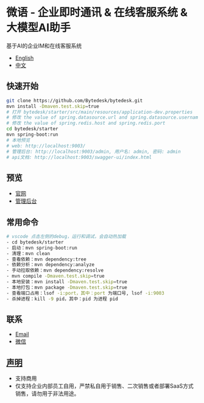 <!--
 * @Author: jackning 270580156@qq.com
 * @Date: 2024-01-29 16:43:44
 * @LastEditors: jack ning github@bytedesk.com
 * @LastEditTime: 2024-03-29 18:21:31
 * @Description: bytedesk.com https://github.com/Bytedesk/bytedesk
 *   Please be aware of the BSL license restrictions before installing Bytedesk IM –
 *  selling, reselling, or hosting Bytedesk IM as a service is a breach of the terms and automatically terminates your rights under the license.
 *  仅支持企业内部员工自用，严禁用于销售、二次销售或者部署SaaS方式销售
 *  Business Source License 1.1: https://github.com/Bytedesk/bytedesk/blob/main/LICENSE
 *  contact: 270580156@qq.com
 *  联系：270580156@qq.com
 * Copyright (c) 2024 by bytedesk.com, All Rights Reserved.
-->

# 微语 - 企业即时通讯 & 在线客服系统 & 大模型AI助手

基于AI的企业IM和在线客服系统

- [English](./README.md)
- [中文](./README.zh.md)

## 快速开始

```bash
git clone https://github.com/Bytedesk/bytedesk.git
mvn install -Dmaven.test.skip=true
# 打开 bytedesk/starter/src/main/resources/application-dev.properties
# 修改 the value of spring.datasource.url and spring.datasource.username and spring.datasource.password
# 修改 the value of spring.redis.host and spring.redis.port
cd bytedesk/starter
mvn spring-boot:run
# 本地预览
# web: http://localhost:9003/
# 管理后台: http://localhost:9003/admin, 用户名: admin, 密码: admin
# api文档: http://localhost:9003/swagger-ui/index.html
```

## 预览

- [官网](https://www.weiyuai.cn/)
- [管理后台](https://www.weiyuai.cn/admin)

## 常用命令

```bash
# vscode 点击左侧的debug，运行和调试，会自动热加载
- cd bytedesk/starter
- 启动：mvn spring-boot:run
- 清理：mvn clean
- 查看依赖：mvn dependency:tree
- 依赖分析：mvn dependency:analyze
- 手动拉取依赖：mvn dependency:resolve
- mvn compile -Dmaven.test.skip=true
- 本地安装：mvn install -Dmaven.test.skip=true
- 本地打包：mvn package -Dmaven.test.skip=true
- 查看端口占用：lsof -i:port，其中：port 为端口号, lsof -i:9003
- 杀掉进程：kill -9 pid，其中：pid 为进程 pid
```

## 联系

- [Email](mailto:270580156@qq.com)
- [微信](./wechat.png)

## [声明](https://www.weiyuai.cn/)

- 支持商用
- 仅支持企业内部员工自用，严禁私自用于销售、二次销售或者部署SaaS方式销售，请勿用于非法用途。
